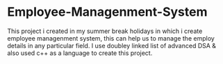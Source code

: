 # Employee-Managenment-System

This project i created in my summer break holidays in which i create employee managenment system, this can help us to manage the employ details in any particular field.
I use doubley linked list of advanced DSA & also used c++ as a language to create this project.
